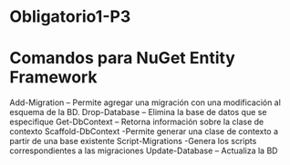# Obligatorio1-P3

# Comandos para NuGet Entity Framework

Add-Migration – Permite agregar una migración con una modificación al esquema de la BD.
Drop-Database – Elimina la base de datos que se especifique
Get-DbContext – Retorna información sobre la clase de contexto
Scaffold-DbContext -Permite generar una clase de contexto a partir de una base existente
Script-Migrations -Genera los scripts correspondientes a las migraciones
Update-Database – Actualiza la BD
